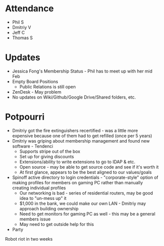 Attendance
==========
- Phil S
- Dmitriy V
- Jeff C
- Thomas S

Updates
=======
- Jessica Fong's Membership Status - Phil has to meet up with her mid Feb
- Empty Board Positions
  - Public Relations is still open
- ZenDesk - May problem
- No updates on Wiki/Github/Google Drive/Shared folders, etc.

Potpourri
=========
 - Dmitriy got the fire extinguishers recertified - was a little more expensive because one of them had to get refilled (once per 5 years)
 - Dmitriy was griping about membership management and found new software - Tendenci
      - Supports stripe out of the box
      - Set up for giving discounts
      - Extensions/ability to write extensions to go to IDAP & etc.
      - Open source - may be able to get source code and see if it's worth it
      - At first glance, appears to be the best aligned to our values/goals
 - Spinoff active directory to login credentials - "corporate-style" option of making profiles for members on gaming PC rather than manually creating individual profiles
      - Our networking is bad - series of residential routers, may be good idea to "un-mess up" it
      - $1,000 in the bank, we could make our own LAN - Dmitriy may approach building ownership
      - Need to get monitors for gaming PC as well - this may be a general members issue
      - May need to get outside help for this
 - Party

Robot riot in two weeks
      
